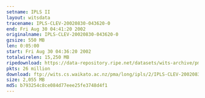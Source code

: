 ```yaml
---
setname: IPLS II
layout: witsdata
tracename: IPLS-CLEV-20020830-043620-0
end: Fri Aug 30 04:41:20 2002
originalname: IPLS-CLEV-20020830-043620-0
gzsize: 550 MB
len: 0:05:00
start: Fri Aug 30 04:36:20 2002
totalwirelen: 15,250 MB
ripedownload: https://data-repository.ripe.net/datasets/wits-archive/pma/long/ipls/2/IPLS-CLEV-20020830-043620-0.gz
pkts: 26 million
download: ftp://wits.cs.waikato.ac.nz/pma/long/ipls/2/IPLS-CLEV-20020830-043620-0.gz
size: 2,055 MB
md5: b793254c8ce084d77eee25fe3748d4f1
---
```

